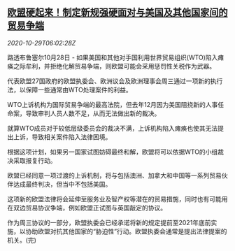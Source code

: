 <!--1603952608000-->
[欧盟硬起来！制定新规强硬面对与美国及其他国家间的贸易争端](https://cn.reuters.com/article/eu-us-trade-disputes-1029-idCNKBS27E0NG)
------

<div><i>2020-10-29T06:02:28Z</i></div><p>路透布鲁塞尔10月28日 - 如果美国和其他对手国利用世界贸易组织(WTO)陷入瘫痪之际牟利，并拒绝化解贸易争端，则欧盟可能会采用惩罚性关税作为武器。</p><p>代表欧盟27国政府的欧盟执委会、欧洲议会及欧洲理事会周三通过一项新的执行法，以保障一些通常由WTO处理案件的利益。</p><p>WTO上诉机构为国际贸易争端的最高法院，但去年12月因为美国阻挠新的人事任命案，导致审判人员人数不足，从而无法做出新的裁决。</p><p>就算WTO成员对于较低层级委员会的裁决不满，上诉机构陷入瘫痪也使其无法提出上诉，导致相关案件陷入法律困境。</p><p>根据这项计划，如果另一国家试图妨碍最终和解，欧盟将可以依据WTO的小组裁决采取报复行动。</p><p>欧盟已经同意一项过渡的上诉机制，将与包括澳洲、加拿大和中国等一系列贸易伙伴达成最终判决，但当中不包括美国。</p><p>这项新的欧盟法律将会延伸至服务业及智产权等潜在的贸易措施，同时也有可能用在双边贸易协议争端，例如欧盟正试图与英国敲定的协议。</p><p>作为周三协议的一部分，欧盟执委会已经承诺将新的规定提前至2021年底前实施，以协助欧盟对抗其他国家的“胁迫性”行动。欧盟执委会通常是提出法律提案的机关。(完)</p>
